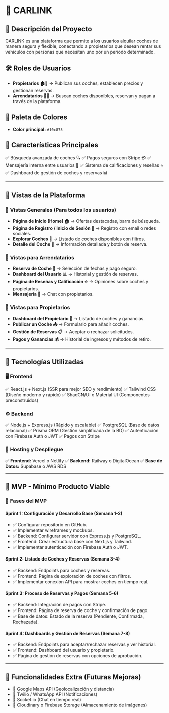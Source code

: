 # 🚗 CARLINK

## 📌 Descripción del Proyecto
CARLINK es una plataforma que permite a los usuarios alquilar coches de manera segura y flexible, conectando a propietarios que desean rentar sus vehículos con personas que necesitan uno por un período determinado.

## 🛠️ Roles de Usuarios
- **Propietarios 🏠🚗** → Publican sus coches, establecen precios y gestionan reservas.
- **Arrendatarios 👤🔑** → Buscan coches disponibles, reservan y pagan a través de la plataforma.

## 🎨 Paleta de Colores
- **Color principal:** `#10c875`

## 🌟 Características Principales
✅ Búsqueda avanzada de coches 🔍
✅ Pagos seguros con Stripe 💳
✅ Mensajería interna entre usuarios 📩
✅ Sistema de calificaciones y reseñas ⭐
✅ Dashboard de gestión de coches y reservas 📊

---

## 📑 Vistas de la Plataforma

### 🔹 **Vistas Generales** (Para todos los usuarios)
- **Página de Inicio (Home) 🏠** → Ofertas destacadas, barra de búsqueda.
- **Página de Registro / Inicio de Sesión 🔑** → Registro con email o redes sociales.
- **Explorar Coches 🚗** → Listado de coches disponibles con filtros.
- **Detalle del Coche 📄** → Información detallada y botón de reserva.

### 🔸 **Vistas para Arrendatarios**
- **Reserva de Coche 📆** → Selección de fechas y pago seguro.
- **Dashboard del Usuario 📊** → Historial y gestión de reservas.
- **Página de Reseñas y Calificación ⭐** → Opiniones sobre coches y propietarios.
- **Mensajería 📩** → Chat con propietarios.

### 🔹 **Vistas para Propietarios**
- **Dashboard del Propietario 🚗** → Listado de coches y ganancias.
- **Publicar un Coche 📤** → Formulario para añadir coches.
- **Gestión de Reservas 📋** → Aceptar o rechazar solicitudes.
- **Pagos y Ganancias 💰** → Historial de ingresos y métodos de retiro.

---

## 🔧 Tecnologías Utilizadas

### 🖥️ **Frontend**
✅ React.js + Next.js (SSR para mejor SEO y rendimiento)
✅ Tailwind CSS (Diseño moderno y rápido)
✅ ShadCN/UI o Material UI (Componentes preconstruidos)

### ⚙️ **Backend**
✅ Node.js + Express.js (Rápido y escalable)
✅ PostgreSQL (Base de datos relacional)
✅ Prisma ORM (Gestión simplificada de la BD)
✅ Autenticación con Firebase Auth o JWT
✅ Pagos con Stripe

### 📡 **Hosting y Despliegue**
✅ **Frontend:** Vercel o Netlify
✅ **Backend:** Railway o DigitalOcean
✅ **Base de Datos:** Supabase o AWS RDS

---

## 🚀 **MVP - Mínimo Producto Viable**

### 📌 **Fases del MVP**

#### **Sprint 1: Configuración y Desarrollo Base (Semana 1-2)**
- ✅ Configurar repositorio en GitHub.
- ✅ Implementar wireframes y mockups.
- ✅ Backend: Configurar servidor con Express.js y PostgreSQL.
- ✅ Frontend: Crear estructura base con Next.js y Tailwind.
- ✅ Implementar autenticación con Firebase Auth o JWT.

#### **Sprint 2: Listado de Coches y Reservas (Semana 3-4)**
- ✅ Backend: Endpoints para coches y reservas.
- ✅ Frontend: Página de exploración de coches con filtros.
- ✅ Implementar conexión API para mostrar coches en tiempo real.

#### **Sprint 3: Proceso de Reservas y Pagos (Semana 5-6)**
- ✅ Backend: Integración de pagos con Stripe.
- ✅ Frontend: Página de reserva de coche y confirmación de pago.
- ✅ Base de datos: Estado de la reserva (Pendiente, Confirmada, Rechazada).

#### **Sprint 4: Dashboards y Gestión de Reservas (Semana 7-8)**
- ✅ Backend: Endpoints para aceptar/rechazar reservas y ver historial.
- ✅ Frontend: Dashboard del usuario y propietario.
- ✅ Página de gestión de reservas con opciones de aprobación.

---

## 📍 **Funcionalidades Extra** (Futuras Mejoras)
- 🔹 Google Maps API (Geolocalización y distancia)
- 🔹 Twilio / WhatsApp API (Notificaciones)
- 🔹 Socket.io (Chat en tiempo real)
- 🔹 Cloudinary o Firebase Storage (Almacenamiento de imágenes)

